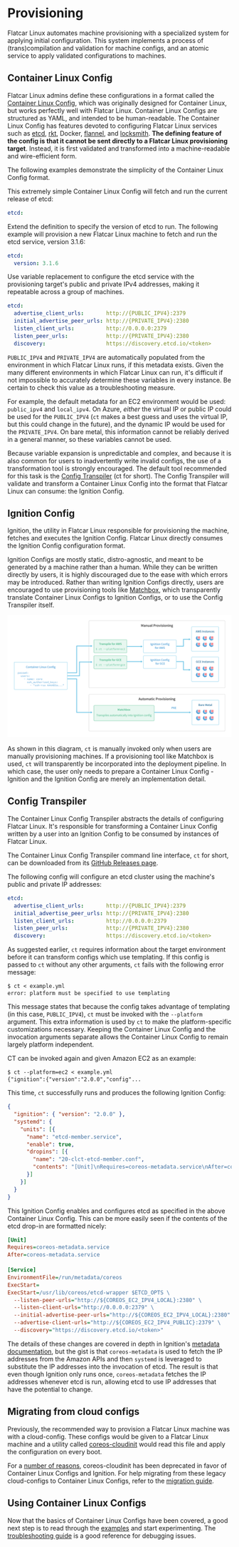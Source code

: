 # Provisioning

Flatcar Linux automates machine provisioning with a specialized system for applying initial configuration. This system implements a process of (trans)compilation and validation for machine configs, and an atomic service to apply validated configurations to machines.

## Container Linux Config

Flatcar Linux admins define these configurations in a format called the [Container Linux Config][clc], which was originally designed for Container Linux, but works perfectly well with Flatcar Linux. Container Linux Configs are structured as YAML, and intended to be human-readable. The Container Linux Config has features devoted to configuring Flatcar Linux services such as [etcd][etcd], [rkt][rkt], Docker, [flannel][flannel], and [locksmith][locksmith]. **The defining feature of the config is that it cannot be sent directly to a Flatcar Linux provisioning target**. Instead, it is first validated and transformed into a machine-readable and wire-efficient form.

The following examples demonstrate the simplicity of the Container Linux Config format.

This extremely simple Container Linux Config will fetch and run the current release of etcd:

```yaml
etcd:
```

Extend the definition to specify the version of etcd to run. The following example will provision a new Flatcar Linux machine to fetch and run the etcd service, version 3.1.6:

```yaml
etcd:
  version: 3.1.6
```

Use variable replacement to configure the etcd service with the provisioning target's public and private IPv4 addresses, making it repeatable across a group of machines.

```yaml
etcd:
  advertise_client_urls:       http://{PUBLIC_IPV4}:2379
  initial_advertise_peer_urls: http://{PRIVATE_IPV4}:2380
  listen_client_urls:          http://0.0.0.0:2379
  listen_peer_urls:            http://{PRIVATE_IPV4}:2380
  discovery:                   https://discovery.etcd.io/<token>
```

`PUBLIC_IPV4` and `PRIVATE_IPV4` are automatically populated from the environment in which Flatcar Linux runs, if this metadata exists. Given the many different environments in which Flatcar Linux can run, it's difficult if not impossible to accurately determine these variables in every instance. Be certain to check this value as a troubleshooting measure.

For example, the default metadata for an EC2 environment would be used: `public_ipv4` and `local_ipv4`. On Azure, *either* the virtual IP or public IP could be used for the `PUBLIC_IPV4` (`ct` makes a best guess and uses the virtual IP, but this could change in the future), and the dynamic IP would be used for the `PRIVATE_IPV4`. On bare metal, this information cannot be reliably derived in a general manner, so these variables cannot be used.

Because variable expansion is unpredictable and complex, and because it is also common for users to inadvertently write invalid configs, the use of a transformation tool is strongly encouraged. The default tool recommended for this task is the [Config Transpiler][ct] (ct for short). The Config Transpiler will validate and transform a Container Linux Config into the format that Flatcar Linux can consume: the Ignition Config.

## Ignition Config

Ignition, the utility in Flatcar Linux responsible for provisioning the machine, fetches and executes the Ignition Config. Flatcar Linux directly consumes the Ignition Config configuration format.

Ignition Configs are mostly static, distro-agnostic, and meant to be generated by a machine rather than a human. While they can be written directly by users, it is highly discouraged due to the ease with which errors may be introduced. Rather than writing Ignition Configs directly, users are encouraged to use provisioning tools like [Matchbox][matchbox], which transparently translate Container Linux Configs to Ignition Configs, or to use the Config Transpiler itself.

![visual overview of the alternate ct workflows](img/ct-workflow.svg)

As shown in this diagram, `ct` is manually invoked only when users are manually provisioning machines. If a provisioning tool like Matchbox is used, `ct` will transparently be incorporated into the deployment pipeline. In which case, the user only needs to prepare a Container Linux Config - Ignition and the Ignition Config are merely an implementation detail.

## Config Transpiler

The Container Linux Config Transpiler abstracts the details of configuring Flatcar Linux. It's responsible for transforming a Container Linux Config written by a user into an Ignition Config to be consumed by instances of Flatcar Linux.

The Container Linux Config Transpiler command line interface, `ct` for short, can be downloaded from its [GitHub Releases page][download-ct].

The following config will configure an etcd cluster using the machine's public and private IP addresses:

```yaml
etcd:
  advertise_client_urls:       http://{PUBLIC_IPV4}:2379
  initial_advertise_peer_urls: http://{PRIVATE_IPV4}:2380
  listen_client_urls:          http://0.0.0.0:2379
  listen_peer_urls:            http://{PRIVATE_IPV4}:2380
  discovery:                   https://discovery.etcd.io/<token>
```

As suggested earlier, `ct` requires information about the target environment before it can transform configs which use templating. If this config is passed to `ct` without any other arguments, `ct` fails with the following error message:

```
$ ct < example.yml
error: platform must be specified to use templating
```

This message states that because the config takes advantage of templating (in this case,  `PUBLIC_IPV4`), `ct` must be invoked with the `--platform` argument. This extra information is used by `ct` to make the platform-specific customizations necessary. Keeping the Container Linux Config and the invocation arguments separate allows the Container Linux Config to remain largely platform independent.

CT can be invoked again and given Amazon EC2 as an example:

```
$ ct --platform=ec2 < example.yml
{"ignition":{"version":"2.0.0","config"...
```

This time, `ct` successfully runs and produces the following Ignition Config:

```json
{
  "ignition": { "version": "2.0.0" },
  "systemd": {
    "units": [{
      "name": "etcd-member.service",
      "enable": true,
      "dropins": [{
        "name": "20-clct-etcd-member.conf",
        "contents": "[Unit]\nRequires=coreos-metadata.service\nAfter=coreos-metadata.service\n\n[Service]\nEnvironmentFile=/run/metadata/coreos\nExecStart=\nExecStart=/usr/lib/coreos/etcd-wrapper $ETCD_OPTS \\\n  --listen-peer-urls=\"http://${COREOS_EC2_IPV4_LOCAL}:2380\" \\\n  --listen-client-urls=\"http://0.0.0.0:2379\" \\\n  --initial-advertise-peer-urls=\"http://${COREOS_EC2_IPV4_LOCAL}:2380\" \\\n  --advertise-client-urls=\"http://${COREOS_EC2_IPV4_PUBLIC}:2379\" \\\n  --discovery=\"https://discovery.etcd.io/\u003ctoken\u003e\""
      }]
    }]
  }
}
```

This Ignition Config enables and configures etcd as specified in the above Container Linux Config. This can be more easily seen if the contents of the etcd drop-in are formatted nicely:

```ini
[Unit]
Requires=coreos-metadata.service
After=coreos-metadata.service

[Service]
EnvironmentFile=/run/metadata/coreos
ExecStart=
ExecStart=/usr/lib/coreos/etcd-wrapper $ETCD_OPTS \
  --listen-peer-urls="http://${COREOS_EC2_IPV4_LOCAL}:2380" \
  --listen-client-urls="http://0.0.0.0:2379" \
  --initial-advertise-peer-urls="http://${COREOS_EC2_IPV4_LOCAL}:2380" \
  --advertise-client-urls="http://${COREOS_EC2_IPV4_PUBLIC}:2379" \
  --discovery="https://discovery.etcd.io/<token>"
```

The details of these changes are covered in depth in Ignition's [metadata documentation][metadata], but the gist is that `coreos-metadata` is used to fetch the IP addresses from the Amazon APIs and then `systemd` is leveraged to substitute the IP addresses into the invocation of etcd. The result is that even though Ignition only runs once, `coreos-metadata` fetches the IP addresses whenever etcd is run, allowing etcd to use IP addresses that have the potential to change.

## Migrating from cloud configs

Previously, the recommended way to provision a Flatcar Linux machine was with a cloud-config. These configs would be given to a Flatcar Linux machine and a utility called [coreos-cloudinit][cloudinit] would read this file and apply the configuration on every boot.

For a [number of reasons][vs], coreos-cloudinit has been deprecated in favor of Container Linux Configs and Ignition. For help migrating from these legacy cloud-configs to Container Linux Configs, refer to the [migration guide][migrating].

## Using Container Linux Configs

Now that the basics of Container Linux Configs have been covered, a good next step is to read through the [examples][examples] and start experimenting. The [troubleshooting guide][troubleshooting] is a good reference for debugging issues.

[clc]: https://github.com/coreos/container-linux-config-transpiler/blob/master/doc/configuration.md
[cloudinit]: https://github.com/flatcar-linux/coreos-cloudinit
[ct]: https://github.com/coreos/container-linux-config-transpiler/blob/master/doc/overview.md
[download-ct]: https://github.com/coreos/container-linux-config-transpiler/releases
[etcd]: https://github.com/flatcar-linux/etcd
[examples]: https://github.com/coreos/container-linux-config-transpiler/blob/master/doc/examples.md
[flannel]: https://github.com/coreos/flannel
[locksmith]: https://github.com/flatcar-linux/locksmith
[matchbox]: https://github.com/coreos/matchbox
[metadata]: ../ignition/metadata.md
[migrating]: migrating-to-clcs.md
[rkt]: https://github.com/rkt/rkt
[troubleshooting]: https://github.com/flatcar-linux/ignition/blob/master/doc/getting-started.md#troubleshooting
[vs]: ../ignition/what-is-ignition.md#ignition-vs-coreos-cloudinit

